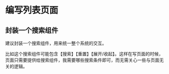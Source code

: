 # 编写列表页面

## 封装一个搜索组件

建议封装一个搜索组件，用来统一整个系统的交互。

比如这个搜索组件可能包含【搜索】【重置】【展开/收起】。这样在写页面的时候，页面只需要提供给搜索组件，我需要哪些搜索条件即可，而无需关心一些与页面无关的逻辑。
